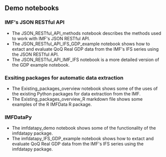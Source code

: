 ## Demo notebooks

### IMF's JSON RESTful API 

* The JSON_RESTful_API_methods notebook describes the methods used to work with IMF's JSON RESTful API. 
* The JSON_RESTful_API_IFS_GDP_example notebook shows how to extact and evaluate QoQ Real GDP data from the IMF's IFS series using the JSON RESTful API.
* The JSON_RESTful_API_IMF_IFS notebook is a more detailed version of the GDP example notebook.


### Exsiting packages for automatic data extraction 
* The Existing_packages_overview notebook shows some of the uses of the existing Python packages for data extraction from the IMF. 
* The Existing_packages_overview_R markdown file shows some examples of the R IMFData R package.

### IMFDataPy
* The imfdatapy_demo notebook shows some of the functionality of the imfdatapy package.
* The imfdatapy_IFS_GDP_example notebook shows how to extact and evaluate QoQ Real GDP data from the IMF's IFS series using the imfdatapy package. 